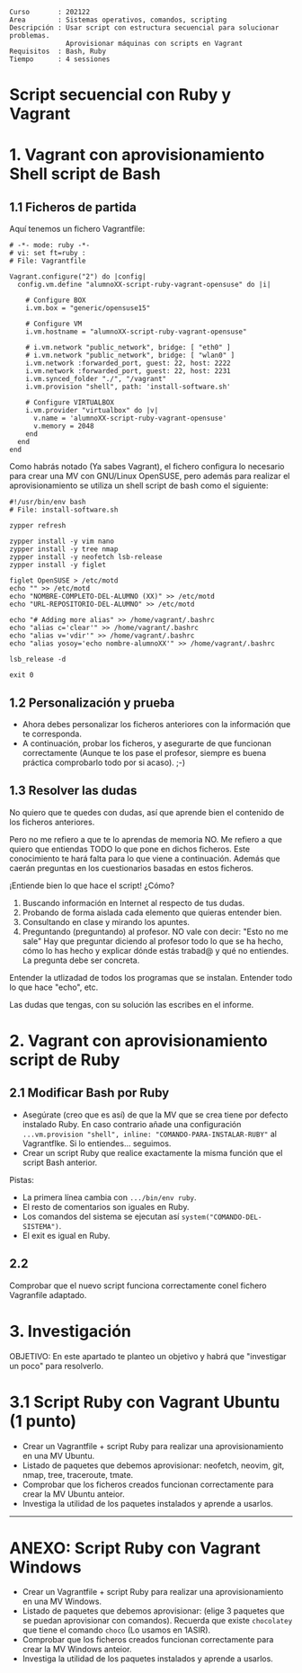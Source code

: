 
```
Curso       : 202122
Area        : Sistemas operativos, comandos, scripting
Descripción : Usar script con estructura secuencial para solucionar problemas.
              Aprovisionar máquinas con scripts en Vagrant
Requisitos  : Bash, Ruby
Tiempo      : 4 sessiones
```

# Script secuencial con Ruby y Vagrant

# 1. Vagrant con aprovisionamiento Shell script de Bash

## 1.1 Ficheros de partida

Aquí tenemos un fichero Vagrantfile:

```
# -*- mode: ruby -*-
# vi: set ft=ruby :
# File: Vagrantfile

Vagrant.configure("2") do |config|
  config.vm.define "alumnoXX-script-ruby-vagrant-opensuse" do |i|

    # Configure BOX
    i.vm.box = "generic/opensuse15"

    # Configure VM
    i.vm.hostname = "alumnoXX-script-ruby-vagrant-opensuse"

    # i.vm.network "public_network", bridge: [ "eth0" ]
    # i.vm.network "public_network", bridge: [ "wlan0" ]
    i.vm.network :forwarded_port, guest: 22, host: 2222
    i.vm.network :forwarded_port, guest: 22, host: 2231
    i.vm.synced_folder "./", "/vagrant"
    i.vm.provision "shell", path: 'install-software.sh'

    # Configure VIRTUALBOX
    i.vm.provider "virtualbox" do |v|
      v.name = 'alumnoXX-script-ruby-vagrant-opensuse'
      v.memory = 2048
    end
  end
end
```

Como habrás notado (Ya sabes Vagrant), el fichero configura lo necesario para crear una MV con GNU/Linux OpenSUSE, pero además para realizar el aprovisionamiento se utiliza un shell script de bash como el siguiente:

```
#!/usr/bin/env bash
# File: install-software.sh

zypper refresh

zypper install -y vim nano
zypper install -y tree nmap
zypper install -y neofetch lsb-release
zypper install -y figlet

figlet OpenSUSE > /etc/motd
echo "" >> /etc/motd
echo "NOMBRE-COMPLETO-DEL-ALUMNO (XX)" >> /etc/motd
echo "URL-REPOSITORIO-DEL-ALUMNO" >> /etc/motd

echo "# Adding more alias" >> /home/vagrant/.bashrc
echo "alias c='clear'" >> /home/vagrant/.bashrc
echo "alias v='vdir'" >> /home/vagrant/.bashrc
echo "alias yosoy='echo nombre-alumnoXX'" >> /home/vagrant/.bashrc

lsb_release -d

exit 0
```

## 1.2 Personalización y prueba

* Ahora debes personalizar los ficheros anteriores con la información que te corresponda.
* A continuación, probar los ficheros, y asegurarte de que funcionan correctamente (Aunque te los pase el profesor, siempre es buena práctica comprobarlo todo por si acaso). ;-)

## 1.3 Resolver las dudas

No quiero que te quedes con dudas, así que aprende bien el contenido de los ficheros anteriores.

Pero no me refiero a que te lo aprendas de memoria NO. Me refiero a que quiero que entiendas TODO lo que pone en dichos ficheros. Este conocimiento te hará falta para lo que viene a continuación. Además que caerán preguntas en los cuestionarios basadas en estos ficheros.

¡Entiende bien lo que hace el script! ¿Cómo?
1. Buscando información en Internet al respecto de tus dudas.
2. Probando de forma aislada cada elemento que quieras entender bien.
3. Consultando en clase y mirando los apuntes.
4. Preguntando (preguntando) al profesor. NO vale con decir: "Esto no me sale" Hay que preguntar diciendo al profesor todo lo que se ha hecho, cómo lo has hecho y explicar dónde estás trabad@ y qué no entiendes. La pregunta debe ser concreta.

Entender la utlizadad de todos los programas que se instalan. Entender todo lo que hace "echo", etc.

Las dudas que tengas, con su solución las escribes en el informe.

# 2. Vagrant con aprovisionamiento script de Ruby

## 2.1 Modificar Bash por Ruby

* Asegúrate (creo que es así) de que la MV que se crea tiene por defecto instalado Ruby. En caso contrario añade una configuración `...vm.provision "shell", inline: "COMANDO-PARA-INSTALAR-RUBY"` al Vagrantflke. Si lo entiendes... seguimos.
* Crear un script Ruby que realice exactamente la misma función que el script Bash anterior.

Pistas:
* La primera línea cambia con `.../bin/env ruby`.
* El resto de comentarios son iguales en Ruby.
* Los comandos del sistema se ejecutan así `system("COMANDO-DEL-SISTEMA")`.
* El exit es igual en Ruby.

## 2.2

Comprobar que el nuevo script funciona correctamente conel fichero Vagranfile adaptado.

# 3. Investigación

OBJETIVO: En este apartado te planteo un objetivo y habrá que "investigar un poco" para resolverlo.

# 3.1 Script Ruby con Vagrant Ubuntu (1 punto)

* Crear un Vagrantfile + script Ruby para realizar una aprovisionamiento en una MV Ubuntu.
* Listado de paquetes que debemos aprovisionar: neofetch, neovim, git, nmap, tree, traceroute, tmate.
* Comprobar que los ficheros creados funcionan correctamente para crear la MV Ubuntu anteior.
* Investiga la utilidad de los paquetes instalados y aprende a usarlos.

---
# ANEXO: Script Ruby con Vagrant Windows

* Crear un Vagrantfile + script Ruby para realizar una aprovisionamiento en una MV Windows.
* Listado de paquetes que debemos aprovisionar: (elige 3 paquetes que se puedan aprovisionar con comandos). Recuerda que existe `chocolatey` que tiene el comando `choco` (Lo usamos en 1ASIR).
* Comprobar que los ficheros creados funcionan correctamente para crear la MV Windows anteior.
* Investiga la utilidad de los paquetes instalados y aprende a usarlos.
